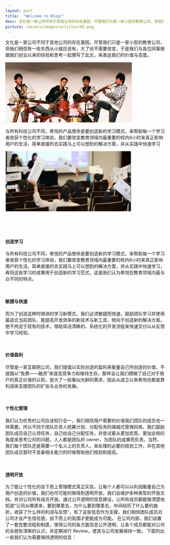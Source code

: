 ```yaml
---
layout: post
title:  "Welcome to Blog!"
desc: 文化是一家公司不同于其他公司的存在基因，尽管我们只是一家小型的教育公司，但我们相信有一些东西从小就应该有，大了也不需要改变，于是我们与各位同事根据我们创业以来的经验和思考一起撰写了此文，来表达我们的价值与态度。
picture: /assets/images/articles/02.png
---
```

<div class="row">
  <div class="col-md-6 article-thumbnail">
    <div class='line'></div>
    <p>文化是一家公司不同于其他公司的存在基因，尽管我们只是一家小型的教育公司，但我们相信有一些东西从小就应该有，大了也不需要改变，于是我们与各位同事根据我们创业以来的经验和思考一起撰写了此文，来表达我们的价值与态度。</p>
    <img src="/assets/images/articles/01.png" class="article-img"/>
  </div>
  <div class="col-md-6 article-thumbnail">
    <div class='line'></div>
    <p>与所有科技公司不同，希悦的产品使命是要创造新的学习模式，来帮助每一个学习者收获个性化的学习体验，我们要改变教育领域内最重要的校内8小时来真正影响用户的生活，简单直接的去实践马上可以想到的解决方案，并从实践中快速学习</p>
    <img src="/assets/images/articles/02.png" class="article-img"/>
  </div>
</div>

&nbsp;&nbsp;

&nbsp;&nbsp;

#### 创造学习
与所有科技公司不同，希悦的产品使命是要创造新的学习模式，来帮助每一个学习者收获个性化的学习体验，我们要改变教育领域内最重要的校内8小时来真正影响用户的生活，简单直接的去实践马上可以想到的解决方案，并从实践中快速学习，再将这些学习的成果用于创造新的学习范式，这是我们认为希悦在教育领域内最与众不同的特点。

&nbsp;&nbsp;

#### 敏捷与快速
而为了创造这种时俱进的学习新模式，我们必须敏捷而快速，鼓励团队学习并使用最适合当前团队、能提高开发效率的新技术与新工具，倾向于创造新的解决方案，绝不拘泥于现有的技术，借助简洁清晰的、系统化的开发流程来快速交付以从反馈中学习经验。

&nbsp;&nbsp;

#### 价值盈利
尽管是一家互联网公司，我们提倡以实际创造的盈利来衡量自己所创造的价值，不提倡以“免费——融资”来提高竞争力和维持生存，那样会让我们模糊了自己对于用户的真正价值的认知，放大了一些看似光鲜的需求，因此从成立以来希悦也都是靠利润来支撑团队的扩张与业务的发展。

&nbsp;&nbsp;

#### 个性化管理
我们认为优秀的公司应该知行合一，我们相信用户需要的价值我们团队的成员也一样需要。所以不同于团队负责人统筹计划、分配任务的保姆式管理风格，我们鼓励团队成员自己认领任务，自己给自己分配任务，并尝试着从更加宏观、更加全局的角度来思考公司的问题，人人都是团队的 owner，为团队的成果而负责。当然，我们每个团队还是需要一个名义上的负责人，来处理的必要的规划工作，并在其他团队成员暂时不具备相关能力的时候帮助他们规划和提高。

&nbsp;&nbsp;

#### 透明开放
为了能让个性化的自下而上管理模式真正实现，让每个人都可以以利润衡量自己为用户创造的价值，我们也尽可能的做得到透明开放，我们会维护多种类型的开放文档，并对公司所有成员开放。通过公开透明的信息建设，让所有成员都能够清楚地知道“公司从哪里来，要到哪里去，为什么要到哪里去，中间经历了什么要的曲折，收获了什么样的利润与反馈”，有了这些信息作为支撑，我们相信团队成员对公司才会产生信任感，自下而上的氛围才更能成为可能。 在公司内部，我们设置了一套完整流程和制度，使得公司的各方面信息公开透明，让各个成员都能对公司的全貌有清晰的认识，并定期进行 Review，使其与公司发展保持一致。 下面列出一些我们认为需要保持透明的信息：

&nbsp;&nbsp;

&nbsp;&nbsp;

&nbsp;&nbsp;

